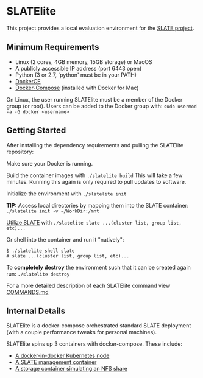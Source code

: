 # SLATElite
This project provides a local evaluation environment for the [SLATE project](http://slateci.io/).

## Minimum Requirements
- Linux (2 cores, 4GB memory, 15GB storage) or MacOS
- A publicly accessible IP address (port 6443 open)
- Python (3 or 2.7, 'python' must be in your PATH)
- [DockerCE](https://docs.docker.com/install/#supported-platforms)
- [Docker-Compose](https://github.com/docker/compose/releases) (installed with Docker for Mac)

On Linux, the user running SLATElite must be a member of the Docker group (or root).
Users can be added to the Docker group with: `sudo usermod -a -G docker <username>`

## Getting Started
After installing the dependency requirements and pulling the SLATElite repository:

Make sure your Docker is running.

Build the container images with	`./slatelite build` 
This will take a few minutes. Running this again is only required to pull updates to software.

Initialize the environment with `./slatelite init`

__TIP:__ Access local directories by mapping them into the SLATE container: `./slatelite init -v ~/WorkDir:/mnt`

[Utilize SLATE](http://slateci.io/docs/quickstart/slate-client.html#basic-use) with `./slatelite slate ...(cluster list, group list, etc)...`

Or shell into the container and run it "natively":
```
$ ./slatelite shell slate
# slate ...(cluster list, group list, etc)...
```

To **completely destroy** the environment such that it can be created again run: `./slatelite destroy`

For a more detailed description of each SLATElite command view [COMMANDS.md](https://github.com/slateci/slatelite/blob/master/COMMANDS.md)

## Internal Details
SLATElite is a docker-compose orchestrated standard SLATE deployment (with a couple performance tweaks for personal machines).

SLATElite spins up 3 containers with docker-compose. These include:
- [A docker-in-docker Kubernetes node](https://github.com/slateci/slatelite/blob/master/kube/Dockerfile)
- [A SLATE management container](https://github.com/slateci/slatelite/blob/master/slate/Dockerfile)
- [A storage container simulating an NFS share](https://hub.docker.com/r/itsthenetwork/nfs-server-alpine)
